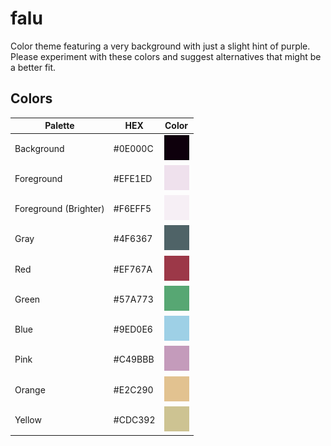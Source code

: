 # falu
Color theme featuring a very background with just a slight hint of purple. Please experiment with these colors and suggest alternatives that might be a better fit.

## Colors
| Palette               | HEX     | Color                          |
| --------------------- | ------- | ------------------------------ |
| Background            | #0E000C | ![Colored box][background]     |
| Foreground            | #EFE1ED | ![Colored box][foreground]     |
| Foreground (Brighter) | #F6EFF5 | ![Colored box][foregroundtint] |
| Gray                  | #4F6367 | ![Colored box][gray]           |
| Red                   | #EF767A | ![Colored box][red]            |
| Green                 | #57A773 | ![Colored box][green]          |
| Blue                  | #9ED0E6 | ![Colored box][blue]           |
| Pink                  | #C49BBB | ![Colored box][pink]           |
| Orange                | #E2C290 | ![Colored box][orange]         |
| Yellow                | #CDC392 | ![Colored box][yellow]         |

[background]:img/background.png
[foreground]:img/foreground.png
[foregroundtint]:img/foregroundtint.png
[gray]:img/gray.png
[red]:img/red.png
[green]:img/green.png
[blue]:img/blue.png
[pink]:img/pink.png
[orange]:img/orange.png
[yellow]:img/yellow.png
